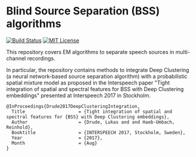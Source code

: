 # Blind Source Separation (BSS) algorithms

[![Build Status](https://dev.azure.com/fgnt/fgnt/_apis/build/status/fgnt.pb_bss?branchName=master)](https://dev.azure.com/fgnt/fgnt/_build/latest?definitionId=1&branchName=master)
[![MIT License](https://img.shields.io/badge/license-MIT-blue.svg)](https://raw.githubusercontent.com/fgnt/pb_bss/master/LICENSE)

This repository covers EM algorithms to separate speech sources in multi-channel recordings.

In particular, the repository contains methods to integrate Deep Clustering (a neural network-based source separation algorithm) with a probabilistic spatial mixture model as proposed in the Interspeech paper "Tight integration of spatial and spectral features for BSS with Deep Clustering embeddings" presented at Interspeech 2017 in Stockholm.

```
@InProceedings{Drude2017DeepClusteringIntegration,
  Title                    = {Tight integration of spatial and spectral features for {BSS} with Deep Clustering embeddings},
  Author                   = {Drude, Lukas and and Haeb-Umbach, Reinhold},
  Booktitle                = {INTERSPEECH 2017, Stockholm, Sweden},
  Year                     = {2017},
  Month                    = {Aug}
}
```
